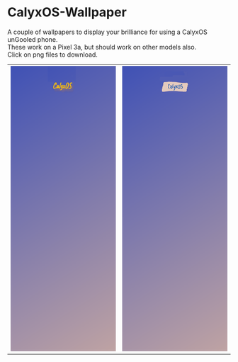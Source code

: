 # CalyxOS-Wallpaper  
  
A couple of wallpapers to display your brilliance for using a CalyxOS unGooled phone.  
These work on a Pixel 3a, but should work on other models also.  
Click on png files to download. 
  
<table>
<tr><td><img src="/CalyxOSWallpaper1.png" width="340" height="645"></td><td><img src="/CalyxOSWallpaper2.png" width="340" height="645"></td></tr>
</table>

 
